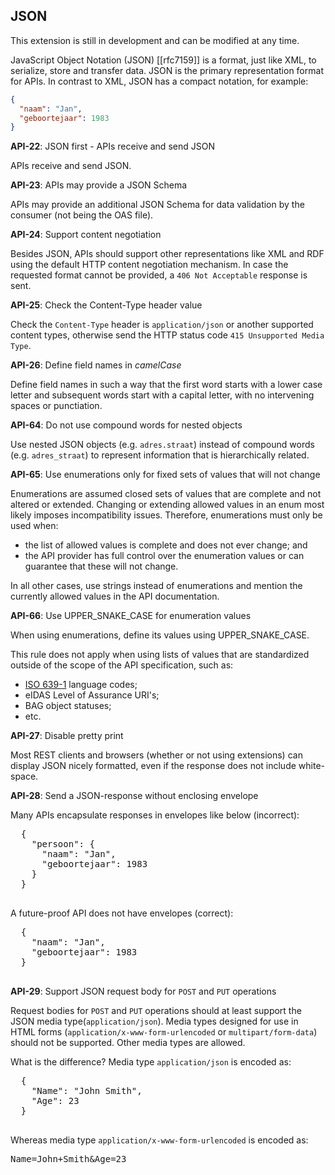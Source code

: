 ## JSON

<p class='warning'>This extension is still in development and can be modified at any time.</p>

JavaScript Object Notation (JSON) [[rfc7159]] is a format, just like XML, to serialize, store and transfer data. JSON is the primary representation format for APIs. In contrast to XML, JSON has a compact notation, for example:

```json
{
  "naam": "Jan",
  "geboortejaar": 1983
}
```

<div class="rule" id="api-22">
  <p class="rulelab"><strong>API-22</strong>: JSON first - APIs receive and send JSON</p>
  <p>APIs receive and send JSON.</p>
</div>

<div class="rule" id="api-23">
  <p class="rulelab"><strong>API-23</strong>: APIs may provide a JSON Schema</p>
  <p>APIs may provide an additional JSON Schema for data validation by the consumer (not being the OAS file).</p>
</div>

<div class="rule" id="api-24">
  <p class="rulelab"><strong>API-24</strong>: Support content negotiation</p>
  <p>Besides JSON, APIs should support other representations like XML and RDF using the default HTTP content negotiation mechanism. In case the requested format cannot be provided, a <code>406 Not Acceptable</code> response is sent.</p>
</div>

<div class="rule" id="api-25">
  <p class="rulelab"><strong>API-25</strong>: Check the Content-Type header value</p>
  <p>Check the <code>Content-Type</code> header is <code>application/json</code> or another supported content types, otherwise send the HTTP status code <code>415 Unsupported Media Type</code>.</p>
</div>

<div class="rule" id="api-26">
  <p class="rulelab"><strong>API-26</strong>: Define field names in <i>camelCase</i></p>
  <p>Define field names in such a way that the first word starts with a lower case letter and subsequent words start with a capital letter, with no intervening spaces or punctiation.</p>
</div>

<div class="rule" id="api-64">
  <p class="rulelab"><strong>API-64</strong>: Do not use compound words for nested objects</p>
  <p>Use nested JSON objects (e.g. <code>adres.straat</code>) instead of compound words (e.g. <code>adres_straat</code>) to represent information that is hierarchically related.</p>
</div>

<div class="rule" id="api-65">
  <p class="rulelab"><strong>API-65</strong>: Use enumerations only for fixed sets of values that will not change</p>
  <p>Enumerations are assumed closed sets of values that are complete and not altered or extended. Changing or extending allowed values in an enum most likely imposes incompatibility issues. Therefore, enumerations must only be used when:
  <ul>
    <li>the list of allowed values is complete and does not ever change; and</li>
    <li>the API provider has full control over the enumeration values or can guarantee that these will not change.</li>
  </ul>
  In all other cases, use strings instead of enumerations and mention the currently allowed values in the API documentation.</p>
</div>

<div class="rule" id="api-66">
  <p class="rulelab"><strong>API-66</strong>: Use UPPER_SNAKE_CASE for enumeration values</p>
  <p>When using enumerations, define its values using UPPER_SNAKE_CASE.
  
  This rule does not apply when using lists of values that are standardized outside of the scope of the API specification, such as:
  <ul>
    <li><a href="https://www.iso.org/iso-639-language-codes.html" target="_blank">ISO 639-1</a> language codes;</li>
    <li>eIDAS Level of Assurance URI's;</li>
    <li>BAG object statuses;</li>
    <li>etc.</li>
  </ul>
  </p>
</div>

<div class="rule" id="api-27">
  <p class="rulelab"><strong>API-27</strong>: Disable pretty print</p>
  <p>Most REST clients and browsers (whether or not using extensions) can display JSON nicely formatted, even if the response does not include white-space.</p>
</div>

<div class="rule" id="api-28">
  <p class="rulelab"><strong>API-28</strong>: Send a JSON-response without enclosing envelope</p>
  <p>Many APIs encapsulate responses in envelopes like below (incorrect):</p>
  <pre>
  {
    "persoon": {
      "naam": "Jan",
      "geboortejaar": 1983
    }
  }
  </pre>
  <p>A future-proof API does not have envelopes (correct):</p>
  <pre>
  {
    "naam": "Jan",
    "geboortejaar": 1983
  }
  </pre>
</div>

<div class="rule" id="api-29">
  <p class="rulelab"><strong>API-29</strong>: Support JSON request body for <code>POST</code> and <code>PUT</code> operations</p>
  <p>Request bodies for <code>POST</code> and <code>PUT</code> operations should at least support the JSON media type(<code>application/json</code>). Media types designed for use in HTML forms (<code>application/x-www-form-urlencoded</code> or <code>multipart/form-data</code>) should not be supported. Other media types are allowed.</p>
  <p>What is the difference? Media type <code>application/json</code> is encoded as:</p>
  <pre>
  {
    "Name": "John Smith",
    "Age": 23
  }
  </pre>
  <p>Whereas media type <code>application/x-www-form-urlencoded</code> is encoded as:
  <pre>Name=John+Smith&Age=23</pre>
</div>